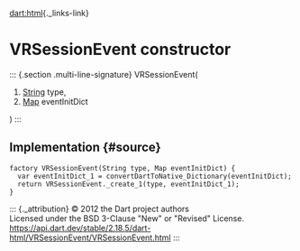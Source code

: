 [dart:html](../../dart-html/dart-html-library){._links-link}

VRSessionEvent constructor
==========================

::: {.section .multi-line-signature}
VRSessionEvent(

1.  [String](../../dart-core/string-class) type,
2.  [Map](../../dart-core/map-class) eventInitDict

)
:::

Implementation {#source}
--------------

``` {.language-dart data-language="dart"}
factory VRSessionEvent(String type, Map eventInitDict) {
  var eventInitDict_1 = convertDartToNative_Dictionary(eventInitDict);
  return VRSessionEvent._create_1(type, eventInitDict_1);
}
```

::: {._attribution}
© 2012 the Dart project authors\
Licensed under the BSD 3-Clause \"New\" or \"Revised\" License.\
<https://api.dart.dev/stable/2.18.5/dart-html/VRSessionEvent/VRSessionEvent.html>
:::
